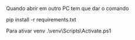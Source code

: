 Quando abrir em outro PC tem que dar o comando

pip install -r requirements.txt


Para ativar venv
.\venv\Scripts\Activate.ps1
